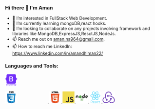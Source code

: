 ### Hi there 👋 I'm Aman

<!--
**aman22o8/aman22o8** is a ✨ _special_ ✨ repository because its `README.md` (this file) appears on your GitHub profile.

Here are some ideas to get you started:

- 🔭 I’m currently working on 
- 🌱 I’m currently learning ...
- 👯 I’m looking to collaborate on ...
- 🤔 I’m looking for help with ...
- 💬 Ask me about ...
- 📫 How to reach me: ...
- 😄 Pronouns: ...
- ⚡ Fun fact: ...

-->
- 👀 I’m interested in FullStack Web Development.
- 🌱 I’m currently learning mongoDB,react hooks.
- 👯 I’m looking to collaborate on any projects involving framework and libraries like MongoDB,ExpressJS,ResctJS,NodeJs.
- 📫 Reach me out on aman.na964@gmail.com.
- 📫 How to reach me LinkedIn: https://www.linkedin.com/in/amandhiman22/


<h3 align="left">Languages and Tools:</h3>
<p align="left"> 
  
  <a href="https://getbootstrap.com" target="_blank" rel="noreferrer"> <img src="https://raw.githubusercontent.com/devicons/devicon/master/icons/bootstrap/bootstrap-plain-wordmark.svg" alt="bootstrap" width="40" height="40"/> </a> 

   
  <a href="https://www.w3schools.com/css/" target="_blank" rel="noreferrer"> <img style="margin-right: 100px" src="https://raw.githubusercontent.com/devicons/devicon/master/icons/css3/css3-original-wordmark.svg" alt="css3" width="40" height="40"/> </a> 
  <a href="https://www.w3.org/html/" target="_blank" rel="noreferrer"> <img style="margin-right: 50px margin-left: 50px" src="https://raw.githubusercontent.com/devicons/devicon/master/icons/html5/html5-original-wordmark.svg" alt="html5" width="40" height="40"/> </a> 
  <a href="https://developer.mozilla.org/en-US/docs/Web/JavaScript" target="_blank" rel="noreferrer"> <img style="margin-right: 50px margin-left: 50px" src="https://raw.githubusercontent.com/devicons/devicon/master/icons/javascript/javascript-original.svg" alt="javascript" width="40" height="40"/> </a> 
  <a href="https://nodejs.org" target="_blank" rel="noreferrer"> <img style="margin-right: 50px margin-left: 50px" src="https://raw.githubusercontent.com/devicons/devicon/master/icons/nodejs/nodejs-original-wordmark.svg" alt="nodejs" width="40" height="40"/> </a>
  <a href="https://reactjs.org/" target="_blank" rel="noreferrer"> <img style="margin-right: 50px margin-left: 50px" src="https://raw.githubusercontent.com/devicons/devicon/master/icons/react/react-original-wordmark.svg" alt="react" width="40" height="40"/> </a>
  <a href="https://redux.js.org" target="_blank" rel="noreferrer"> <img style="margin-right: 50px margin-left: 50px" src="https://raw.githubusercontent.com/devicons/devicon/master/icons/redux/redux-original.svg" alt="redux" width="40" height="40"/> </a>
</p>


